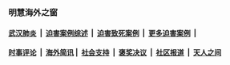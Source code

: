 
### 明慧海外之窗

####  [武汉肺炎](indexes/365.md?t=01291501) &nbsp;|&nbsp;  [迫害案例综述](indexes/328.md?t=01291501) &nbsp;|&nbsp; [迫害致死案例](indexes/277.md?t=01291501)  &nbsp;|&nbsp; [更多迫害案例](indexes/81.md?t=01291501)  &nbsp;|&nbsp; 
####  [时事评论](indexes/251.md?t=01291501) &nbsp;|&nbsp; [海外简讯](indexes/245.md?t=01291501)&nbsp;|&nbsp;  [社会支持](indexes/140.md?t=01291501) &nbsp;|&nbsp; [褒奖决议](indexes/282.md?t=01291501) &nbsp;|&nbsp; [社区报道](indexes/91.md?t=01291501)  &nbsp;|&nbsp; [天人之间](indexes/78.md?t=01291501) 

